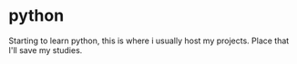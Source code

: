 # python
Starting to learn python, this is where i usually host my projects. Place that I'll save my studies. 
